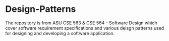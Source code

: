 # Design-Patterns
The repository is from ASU CSE 563 & CSE 564 - Software Design which cover software requirement specifications and various deisgn patterns used for designing and developing a software application.
